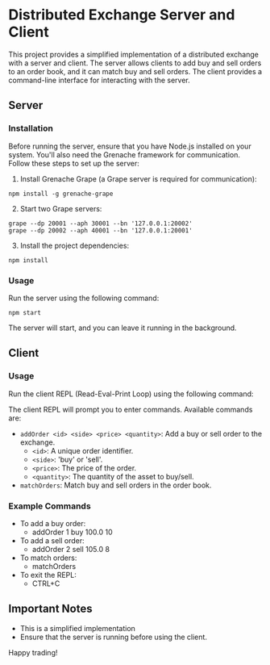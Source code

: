 # Distributed Exchange Server and Client

This project provides a simplified implementation of a distributed exchange with a server and client. The server allows clients to add buy and sell orders to an order book, and it can match buy and sell orders. The client provides a command-line interface for interacting with the server.

## Server

### Installation

Before running the server, ensure that you have Node.js installed on your system. You'll also need the Grenache framework for communication. Follow these steps to set up the server:

1. Install Grenache Grape (a Grape server is required for communication):

```
npm install -g grenache-grape
```

2. Start two Grape servers:

```
grape --dp 20001 --aph 30001 --bn '127.0.0.1:20002'
grape --dp 20002 --aph 40001 --bn '127.0.0.1:20001'
```

3. Install the project dependencies:

```
npm install
```

### Usage

Run the server using the following command:

```
npm start
```

The server will start, and you can leave it running in the background.

## Client

### Usage
Run the client REPL (Read-Eval-Print Loop) using the following command:

The client REPL will prompt you to enter commands. Available commands are:

- `addOrder <id> <side> <price> <quantity>`: Add a buy or sell order to the exchange.
  - `<id>`: A unique order identifier.
  - `<side>`: 'buy' or 'sell'.
  - `<price>`: The price of the order.
  - `<quantity>`: The quantity of the asset to buy/sell.
- `matchOrders`: Match buy and sell orders in the order book.


### Example Commands

- To add a buy order:
    - addOrder 1 buy 100.0 10
- To add a sell order:
    - addOrder 2 sell 105.0 8
- To match orders:
    - matchOrders
- To exit the REPL:
    - CTRL+C

## Important Notes

- This is a simplified implementation
- Ensure that the server is running before using the client.

Happy trading!